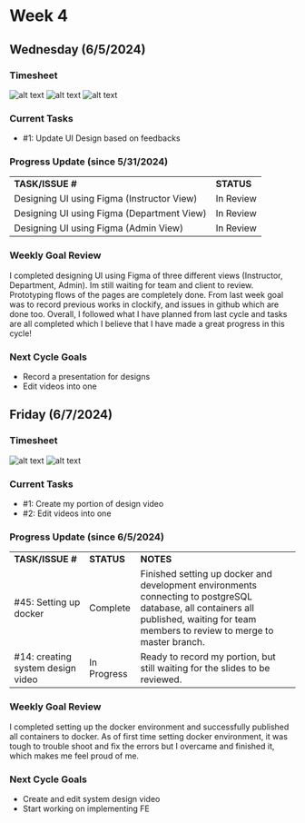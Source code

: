 
# Week 4

## Wednesday (6/5/2024)

### Timesheet
![alt text](https://github.com/UBCO-COSC499-Summer-2024/team-6-capstone-team_6ix/blob/weekly-logs/docs/weekly%20logs/Kevin%20Kim/Clockify%20images/5.31-6.4/1.png)
![alt text](https://github.com/UBCO-COSC499-Summer-2024/team-6-capstone-team_6ix/blob/weekly-logs/docs/weekly%20logs/Kevin%20Kim/Clockify%20images/5.31-6.4/2.png)
![alt text](https://github.com/UBCO-COSC499-Summer-2024/team-6-capstone-team_6ix/blob/weekly-logs/docs/weekly%20logs/Kevin%20Kim/Clockify%20images/5.31-6.4/3.png)


### Current Tasks
  * #1: Update UI Design based on feedbacks

### Progress Update (since 5/31/2024)
<table>
    <tr>
        <td><strong>TASK/ISSUE #</strong>
        </td>
        <td><strong>STATUS</strong>
        </td>
    </tr>
    <tr>
        <!-- Task/Issue # -->
        <td>Designing UI using Figma (Instructor View)
        </td>
        <!-- Status -->
        <td>In Review
        </td>
    </tr>
    <tr>
        <!-- Task/Issue # -->
        <td>Designing UI using Figma (Department View)
        </td>
        <!-- Status -->
        <td>In Review
        </td>
    </tr>
    <tr>
        <!-- Task/Issue # -->
        <td>Designing UI using Figma (Admin View)
        </td>
        <!-- Status -->
        <td>In Review
        </td>
    </tr>
</table>

### Weekly Goal Review
I completed designing UI using Figma of three different views (Instructor, Department, Admin). Im still waiting for team and client to review. Prototyping flows of the pages are completely done. From last week goal was to record previous works in clockify, and issues in github which are done too. Overall, I followed what I have planned from last cycle and tasks are all completed which I believe that I have made a great progress in this cycle!

### Next Cycle Goals
  * Record a presentation for designs
  * Edit videos into one

<!--------------------------------------------------------------------------------------------------------------------------------------------------------------------------------------------->
## Friday (6/7/2024)

### Timesheet
![alt text](https://github.com/UBCO-COSC499-Summer-2024/team-6-capstone-team_6ix/blob/weekly-logs/docs/weekly%20logs/Kevin%20Kim/Clockify%20images/6.5-6.6/4.2.1.png)
![alt text](https://github.com/UBCO-COSC499-Summer-2024/team-6-capstone-team_6ix/blob/weekly-logs/docs/weekly%20logs/Kevin%20Kim/Clockify%20images/6.5-6.6/4.2.2.png)

### Current Tasks
  * #1: Create my portion of design video
  * #2: Edit videos into one

### Progress Update (since 6/5/2024)
<table>
    <tr>
        <td><strong>TASK/ISSUE #</strong>
        </td>
        <td><strong>STATUS</strong>
        </td>
        <td><strong>NOTES</strong>
        </td>
    </tr>
    <tr>
        <!-- Task/Issue # -->
        <td>#45: Setting up docker
        </td>
        <!-- Status -->
        <td>Complete
        </td>
        <!-- Notes -->
        <td>
         Finished setting up docker and development environments connecting to postgreSQL database, all containers all published, waiting for team members to review to merge to master branch.
        </td>
    </tr>
    <tr>
        <!-- Task/Issue # -->
        <td>#14: creating system design video
        </td>
        <!-- Status -->
        <td>In Progress
        </td>
        <!-- Notes -->
        <td> Ready to record my portion, but still waiting for the slides to be reviewed.
        </td>
    </tr>
</table>

### Weekly Goal Review
I completed setting up the docker environment and successfully published all containers to docker. As of first time setting docker environment, it was tough to trouble shoot and fix the errors but I overcame and finished it, which makes me feel proud of me. 

### Next Cycle Goals
  * Create and edit system design video
  * Start working on implementing FE 
